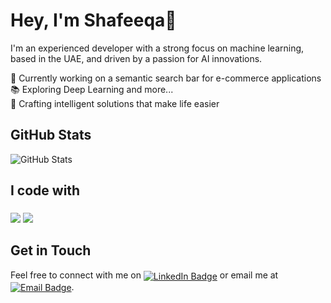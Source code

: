###

<h1 align="left">Hey, I'm Shafeeqa👋</h1>

<p align="left">I'm an experienced developer with a strong focus on machine learning, based in the UAE, and driven by a passion for AI innovations.</p>


<p align="left">🔭 Currently working on a semantic search bar for e-commerce applications <br>📚 Exploring Deep Learning and more...<br>🔨 Crafting intelligent solutions that make life easier<br></p>


<h2 align="left">GitHub Stats</h2>

<div align="left" style="display: flex; justify-content: space-between; width: 100%;">

  <img src="https://github-readme-stats.vercel.app/api?username=j-shafeeqa&show_icons=true&theme=highcontrast&icon_color=0077B5&title_color=0077B5&text_color=ffffff&bg_color=000000&border_color=0077B5" alt="GitHub Stats" />
</div>


###

<h2 align="left">I code with</h2>

###

<div align="left">

 <img src="https://skillicons.dev/icons?i=python,java,tensorflow,react,html,css,androidstudio,figma,tailwind" />
<img src="https://skillicons.dev/icons?i=javascript,firebase,mysql,flask" /><br>

</div>


<h2 align="left">Get in Touch</h2>
<p align="left">Feel free to connect with me on <a href="https://www.linkedin.com/in/shafeeqa-fathima-jahangir/"><img src="https://img.shields.io/badge/LinkedIn-0077B5?style=flat&logo=linkedin&logoColor=white" alt="LinkedIn Badge" style="vertical-align: middle;" /></a> or email me at <a href="mailto:shafeeqa2004@gmail.com"><img src="https://img.shields.io/badge/Email-D14836?style=flat&logo=gmail&logoColor=white" alt="Email Badge" style="vertical-align: middle;" /></a>.</p>




